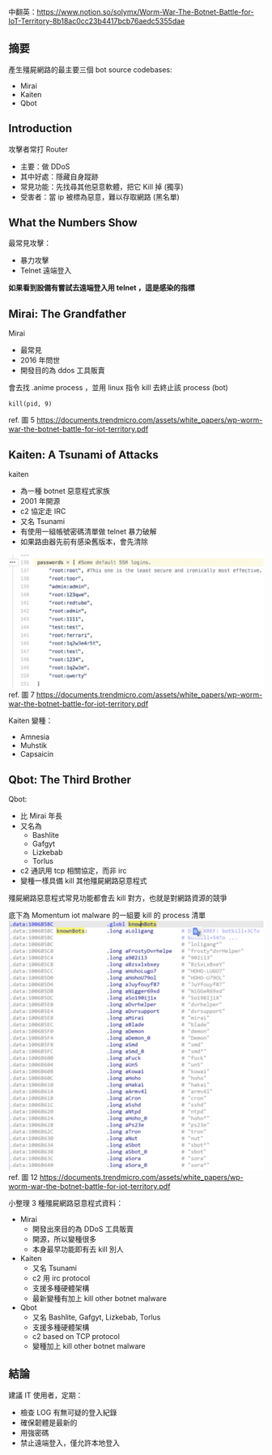 中翻英：https://www.notion.so/solymx/Worm-War-The-Botnet-Battle-for-IoT-Territory-8b18ac0cc23b4417bcb76aedc5355dae

## 摘要

產生殭屍網路的最主要三個 bot source codebases: 
- Mirai
- Kaiten
- Qbot 

## Introduction

攻擊者常打 Router 
- 主要：做 DDoS
- 其中好處：隱藏自身蹤跡
- 常見功能：先找尋其他惡意軟體，把它 Kill 掉 (獨享)
- 受害者：當 ip 被標為惡意，難以存取網路 (黑名單)

## What the Numbers Show

最常見攻擊：
- 暴力攻擊
- Telnet 遠端登入

**如果看到設備有嘗試去遠端登入用 telnet ，這是感染的指標**


## Mirai: The Grandfather

Mirai 
- 最常見
- 2016 年問世
- 開發目的為 ddos 工具販賣

會去找 .anime process ，並用 linux 指令 kill 去終止該 process (bot)
```
kill(pid, 9)
```
ref. 圖 5 
https://documents.trendmicro.com/assets/white_papers/wp-worm-war-the-botnet-battle-for-iot-territory.pdf

## Kaiten: A Tsunami of Attacks

kaiten
- 為一種 botnet 惡意程式家族
- 2001 年開源
- c2 協定走 IRC
- 又名 Tsunami
- 有使用一組帳號密碼清單做 telnet 暴力破解
- 如果路由器先前有感染舊版本，會先清除


![img](img/mirai_tel.PNG)
ref. 圖 7
https://documents.trendmicro.com/assets/white_papers/wp-worm-war-the-botnet-battle-for-iot-territory.pdf


Kaiten 變種：
- Amnesia 
- Muhstik 
- Capsaicin 

## Qbot: The Third Brother

Qbot:
- 比 Mirai 年長
- 又名為
	- Bashlite
	- Gafgyt
	- Lizkebab 
	- Torlus
- c2 通訊用 tcp 相關協定，而非 irc
- 變種一樣具備 kill 其他殭屍網路惡意程式


殭屍網路惡意程式常見功能都會去 kill 對方，也就是對網路資源的競爭

底下為 Momentum iot malware 的一組要 kill 的 process 清單
![img](img/mirai_kill_1.PNG)
ref. 圖 12
https://documents.trendmicro.com/assets/white_papers/wp-worm-war-the-botnet-battle-for-iot-territory.pdf



小整理 3 種殭屍網路惡意程式資料：
- Mirai
	- 開發出來目的為 DDoS 工具販賣
	- 開源，所以變種很多
	- 本身最早功能即有去 kill 別人
- Kaiten
	- 又名 Tsunami
	- c2 用 irc protocol
	- 支援多種硬體架構
	- 最新變種有加上 kill other botnet malware
- Qbot
	- 又名 Bashlite, Gafgyt, Lizkebab, Torlus
	- 支援多種硬體架構
	- c2 based on TCP protocol
	- 變種加上 kill other botnet malware


## 結論

建議 IT 使用者，定期：
- 檢查 LOG 有無可疑的登入紀錄
- 確保韌體是最新的
- 用強密碼
- 禁止遠端登入，僅允許本地登入
